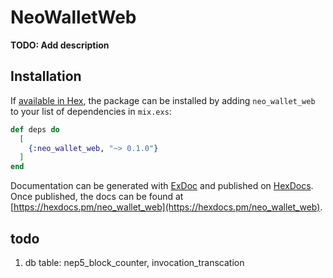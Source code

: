 # NeoWalletWeb

**TODO: Add description**

## Installation

If [available in Hex](https://hex.pm/docs/publish), the package can be installed
by adding `neo_wallet_web` to your list of dependencies in `mix.exs`:

```elixir
def deps do
  [
    {:neo_wallet_web, "~> 0.1.0"}
  ]
end
```

Documentation can be generated with [ExDoc](https://github.com/elixir-lang/ex_doc)
and published on [HexDocs](https://hexdocs.pm). Once published, the docs can
be found at [https://hexdocs.pm/neo_wallet_web](https://hexdocs.pm/neo_wallet_web).

## todo
1. db table: nep5_block_counter, invocation_transcation